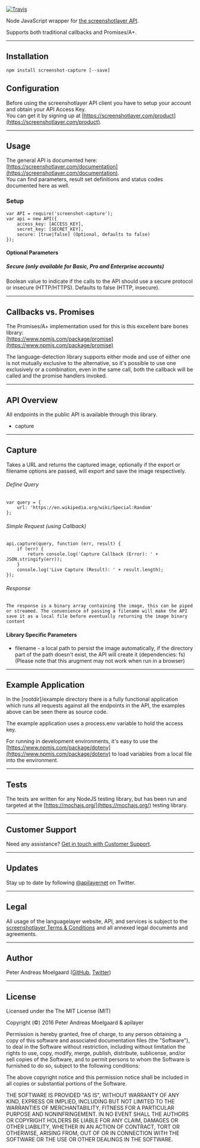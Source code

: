 
[![Travis](https://travis-ci.org/pmoelgaard/screenshot-capture.svg)](Travis)

Node JavaScript wrapper for [the screenshotlayer API](https://screenshotlayer.com/).

Supports both traditional callbacks and Promises/A+.

---

## Installation
	npm install screenshot-capture [--save]


## Configuration

Before using the screenshotlayer API client you have to setup your account and obtain your API Access Key.  
You can get it by signing up at [https://screenshotlayer.com/product](https://screenshotlayer.com/product).

---

## Usage

The general API is documented here: [https://screenshotlayer.com/documentation](https://screenshotlayer.com/documentation).  
You can find parameters, result set definitions and status codes documented here as well.


### Setup

	var API = require('screenshot-capture');
	var api = new API({
    	access_key: [ACCESS_KEY],
    	secret_key: [SECRET_KEY],
    	secure: [true|false] (Optional, defaults to false)
	});

#### Optional Parameters

##### Secure (only available for Basic, Pro and Enterprise accounts)
Boolean value to indicate if the calls to the API should use a secure protocol or insecure (HTTP/HTTPS). Defaults to false (HTTP, insecure).

---

## Callbacks vs. Promises

The Promises/A+ implementation used for this is this excellent bare bones library:  
[https://www.npmjs.com/package/promise](https://www.npmjs.com/package/promise)

The language-detection library supports either mode and use of either one is not mutually exclusive to the alternative, so it's possible to use one exclusively or a combination, even in the same call, both the callback will be called and the promise handlers invoked.

---

## API Overview
All endpoints in the public API is available through this library.

- capture

---

## Capture
Takes a URL and returns the captured image, optionally if the export or filename options are passed, will export and save the image respectively.

###### Define Query

	var query = {
    	url: 'https://en.wikipedia.org/wiki/Special:Random'
	};

###### Simple Request (using Callback)

	api.capture(query, function (err, result) {
    	if (err) {
        	return console.log('Capture Callback (Error): ' + JSON.stringify(err));
    	}
	    console.log('Live Capture (Result): ' + result.length);
	});
    
###### Response
	The response is a binary array containing the image, this can be piped or streamed. The convenience of passing a filename will make the API save it as a local file before eventually returning the image binary content
	
#### Library Specific Parameters
- filename - a local path to persist the image automatically, if the directory part of the path doesn't exist, the API will create it (dependencies: fs) (Please note that this arugment may not work when run in a browser)
 

---

## Example Application

In the [rootdir]/example directory there is a fully functional application which runs all requests against all the endpoints in the API, the examples above can be seen there as source code.

The example application uses a process.env variable to hold the access key.

For running in development environments, it's easy to use the [https://www.npmjs.com/package/dotenv](https://www.npmjs.com/package/dotenv) to load variables from a local file into the environment.

---

## Tests

The tests are written for any NodeJS testing library, but has been run and targeted at the [https://mochajs.org/](https://mochajs.org/) testing library.

---

## Customer Support

Need any assistance? [Get in touch with Customer Support](mailto:support@apilayer.net?subject=%screenshotlayer%5D).

---

## Updates
Stay up to date by following [@apilayernet](https://twitter.com/apilayernet) on Twitter.

---

## Legal

All usage of the languagelayer website, API, and services is subject to the [screenshotlayer Terms & Conditions](https://screenshotlayer.com/terms) and all annexed legal documents and agreements.

---

## Author
Peter Andreas Moelgaard ([GitHub](https://github.com/pmoelgaard), [Twitter](https://twitter.com/petermoelgaard))

---

## License
Licensed under the The MIT License (MIT)

Copyright (&copy;) 2016 Peter Andreas Moelgaard & apilayer

Permission is hereby granted, free of charge, to any person obtaining a copy of this software and associated documentation files (the "Software"), to deal in the Software without restriction, including without limitation the rights to use, copy, modify, merge, publish, distribute, sublicense, and/or sell copies of the Software, and to permit persons to whom the Software is furnished to do so, subject to the following conditions:

The above copyright notice and this permission notice shall be included in all copies or substantial portions of the Software.

THE SOFTWARE IS PROVIDED "AS IS", WITHOUT WARRANTY OF ANY KIND, EXPRESS OR IMPLIED, INCLUDING BUT NOT LIMITED TO THE WARRANTIES OF MERCHANTABILITY, FITNESS FOR A PARTICULAR PURPOSE AND NONINFRINGEMENT. IN NO EVENT SHALL THE AUTHORS OR COPYRIGHT HOLDERS BE LIABLE FOR ANY CLAIM, DAMAGES OR OTHER LIABILITY, WHETHER IN AN ACTION OF CONTRACT, TORT OR OTHERWISE, ARISING FROM, OUT OF OR IN CONNECTION WITH THE SOFTWARE OR THE USE OR OTHER DEALINGS IN THE SOFTWARE.